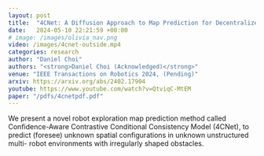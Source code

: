 ```yaml
---
layout: post
title:  "4CNet: A Diffusion Approach to Map Prediction for Decentralized Multi-Robot Exploration"
date:   2024-05-10 22:21:59 +00:00
# image: /images/olivia_nav.png
video: /images/4cnet-outside.mp4
categories: research
author: "Daniel Choi"
authors: "<strong>Daniel Choi (Acknowledged)</strong>"
venue: "IEEE Transactions on Robotics 2024, (Pending)"
arxiv: https://arxiv.org/abs/2402.17904
youtube: https://www.youtube.com/watch?v=QtviqC-MtEM
paper: "/pdfs/4cnetpdf.pdf"
---
```

We present a novel robot exploration map prediction method called Confidence-Aware Contrastive Conditional Consistency Model (4CNet), to predict (foresee) unknown spatial configurations in unknown unstructured multi- robot environments with irregularly shaped obstacles.